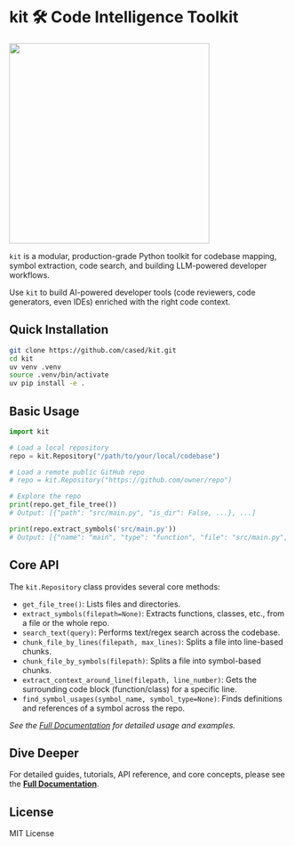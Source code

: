 # kit 🛠️ Code Intelligence Toolkit


<img src="https://github.com/user-attachments/assets/7bdfa9c6-94f0-4ee0-9fdd-cbd8bd7ec060" width="360">

`kit` is a modular, production-grade Python toolkit for codebase mapping, symbol extraction, code search, and building LLM-powered developer workflows. 

Use `kit` to build AI-powered developer tools (code reviewers, code generators, even IDEs) enriched with the right code context.

## Quick Installation

```bash
git clone https://github.com/cased/kit.git
cd kit
uv venv .venv
source .venv/bin/activate
uv pip install -e .
```

## Basic Usage

```python
import kit

# Load a local repository
repo = kit.Repository("/path/to/your/local/codebase")

# Load a remote public GitHub repo
# repo = kit.Repository("https://github.com/owner/repo")

# Explore the repo
print(repo.get_file_tree())
# Output: [{"path": "src/main.py", "is_dir": False, ...}, ...]

print(repo.extract_symbols('src/main.py'))
# Output: [{"name": "main", "type": "function", "file": "src/main.py", ...}, ...]
```

## Core API

The `kit.Repository` class provides several core methods:

*   `get_file_tree()`: Lists files and directories.
*   `extract_symbols(filepath=None)`: Extracts functions, classes, etc., from a file or the whole repo.
*   `search_text(query)`: Performs text/regex search across the codebase.
*   `chunk_file_by_lines(filepath, max_lines)`: Splits a file into line-based chunks.
*   `chunk_file_by_symbols(filepath)`: Splits a file into symbol-based chunks.
*   `extract_context_around_line(filepath, line_number)`: Gets the surrounding code block (function/class) for a specific line.
*   `find_symbol_usages(symbol_name, symbol_type=None)`: Finds definitions and references of a symbol across the repo.

*See the [Full Documentation](docs/src/content/docs/index.mdx) for detailed usage and examples.*

## Dive Deeper

For detailed guides, tutorials, API reference, and core concepts, please see the **[Full Documentation](docs/src/content/docs/index.mdx)**.

## License

MIT License
